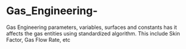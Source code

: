 # Gas_Engineering-
Gas Engineering parameters, variables, surfaces and constants has it affects the gas entities using standardized algorithm. This include Skin Factor, Gas Flow Rate, etc   
